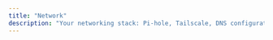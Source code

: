 ```yaml
---
title: "Network"
description: "Your networking stack: Pi-hole, Tailscale, DNS configuration."
---
```

